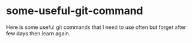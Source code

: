 # some-useful-git-command
Here is some useful git commands that I need to use often but forget after few days then learn again.
